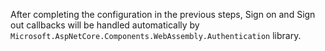 After completing the configuration in the previous steps, Sign on and Sign out callbacks will be handled automatically by `Microsoft.AspNetCore.Components.WebAssembly.Authentication` library.